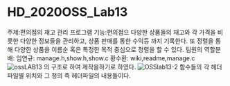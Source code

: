 # HD_2020OSS_Lab13
주제:편의점의 재고 관리 프로그램
기능:편의점으 다양한 상품들의 재고와 각 가격을 비릇한 다양한 정보들을 관리하고, 상품 판매를 통한 수익등 까지 기록한다. 또 정렬을 통해 다양한 상품을 이름순 혹은 특정한 목적 중심으로 정렬을 할 수 있다.
팀원의 역할분배:
임연규: manage.h,show.h,show.c
황수환: wiki,readme,manage.c
![ossLAB13](https://user-images.githubusercontent.com/63580888/80564012-a849fc00-8a27-11ea-9531-5527f3c0a550.jpg)
의 구조로 하여 제작을하기로 하였다.
![OSSlab13-2](https://user-images.githubusercontent.com/63580888/80565723-2b6d5100-8a2c-11ea-8937-cac5cf09bdd3.jpg)
함수들의 각 헤더파일별 위치와 그 정의 즉 헤더파일의 내용들이다.
